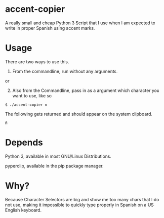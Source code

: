 # accent-copier

A really small and cheap Python 3 Script that I use when I am expected to write in proper Spanish using accent marks.

# Usage

There are two ways to use this.

1. From the commandline, run without any arguments.

or

2. Also from the Commandline, pass in as a argument which character you want to use, like so

`$ ./accent-copier n`

The following gets returned and should appear on the system clipboard.

`ñ`

# Depends

Python 3, available in most GNU/Linux Distributions.

pyperclip, available in the pip package manager.

# Why?
Because Character Selectors are big and show me too many chars that I do not use, making it impossible to quickly type properly in Spanish on a US English keyboard.
